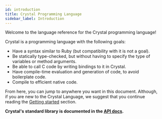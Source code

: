 ```yaml
---
id: introduction
title: Crystal Programming Language
sidebar_label: Introduction
---
```


Welcome to the language reference for the Crystal programming language!

Crystal is a programming language with the following goals:

* Have a syntax similar to Ruby (but compatibility with it is not a goal).
* Be statically type-checked, but without having to specify the type of variables or method arguments.
* Be able to call C code by writing bindings to it in Crystal.
* Have compile-time evaluation and generation of code, to avoid boilerplate code.
* Compile to efficient native code.

From here, you can jump to anywhere you want in this document. Although, if you are new to the Crystal Language, we suggest that you continue reading the [Getting started](./getting_started/README.md) section.

**Crystal's standard library is documented in the [API docs](https://crystal-lang.org/api).**
